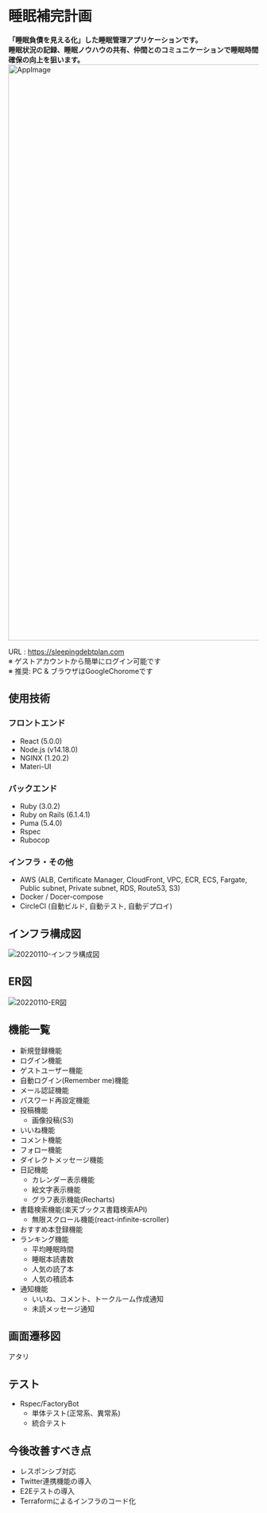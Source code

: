 # 睡眠補完計画
**「睡眠負債を見える化」した睡眠管理アプリケーションです。**  
**睡眠状況の記録、睡眠ノウハウの共有、仲間とのコミュニケーションで睡眠時間確保の向上を狙います。**
<img width="1160" alt="AppImage" src="https://user-images.githubusercontent.com/90957668/149050562-6bf19abe-3925-4357-80d5-1e8b193d8880.png">

URL : https://sleepingdebtplan.com  
※ ゲストアカウントから簡単にログイン可能です  
※ 推奨: PC & ブラウザはGoogleChoromeです  

## 使用技術
### フロントエンド
* React (5.0.0)
* Node.js (v14.18.0)
* NGINX (1.20.2)
* Materi-UI
### バックエンド
* Ruby (3.0.2)
* Ruby on Rails (6.1.4.1)
* Puma (5.4.0)
* Rspec
* Rubocop
### インフラ・その他
* AWS (ALB, Certificate Manager, CloudFront, VPC, ECR, ECS, Fargate, Public subnet, Private subnet, RDS, Route53, S3)
* Docker / Docer-compose
* CircleCI (自動ビルド, 自動テスト, 自動デプロイ)

## インフラ構成図
![20220110-インフラ構成図](https://user-images.githubusercontent.com/90957668/148783455-64854cfb-e4af-4861-96f5-eb3af32406ae.jpg)

## ER図
![20220110-ER図](https://user-images.githubusercontent.com/90957668/148783446-e9d86abf-6584-4ec1-9dfe-b061938bd203.jpg)

## 機能一覧
* 新規登録機能
* ログイン機能
* ゲストユーザー機能
* 自動ログイン(Remember me)機能
* メール認証機能
* パスワード再設定機能
* 投稿機能
  * 画像投稿(S3)
* いいね機能
* コメント機能
* フォロー機能
* ダイレクトメッセージ機能
* 日記機能
  * カレンダー表示機能
  * 絵文字表示機能 
  * グラフ表示機能(Recharts)
* 書籍検索機能(楽天ブックス書籍検索API)
  * 無限スクロール機能(react-infinite-scroller)
* おすすめ本登録機能
* ランキング機能
  * 平均睡眠時間
  * 睡眠本読書数
  * 人気の読了本
  * 人気の積読本
* 通知機能
  * いいね、コメント、トークルーム作成通知
  * 未読メッセージ通知

## 画面遷移図
アタリ

## テスト
* Rspec/FactoryBot
  * 単体テスト(正常系、異常系)
  * 統合テスト

## 今後改善すべき点
* レスポンシブ対応
* Twitter連携機能の導入
* E2Eテストの導入
* Terraformによるインフラのコード化
